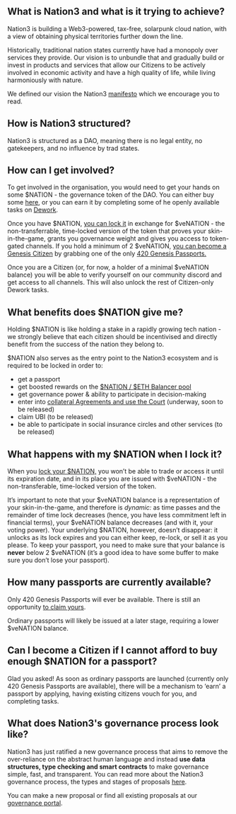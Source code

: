 ## What is Nation3 and what is it trying to achieve?

Nation3 is building a Web3-powered, tax-free, solarpunk cloud nation, with a view of obtaining physical territories further down the line.

Historically, traditional nation states currently have had a monopoly over services they provide. Our vision is to unbundle that and gradually build or invest in products and services that allow our Citizens to be actively involved in economic activity and have a high quality of life, while living harmoniously with nature.

We defined our vision the Nation3 [manifesto](https://nation3.org/manifesto) which we encourage you to read.

## How is Nation3 structured?

Nation3 is structured as a DAO, meaning there is no legal entity, no gatekeepers, and no influence by trad states.

## How can I get involved?

To get involved in the organisation, you would need to get your hands on some $NATION - the governance token of the DAO. You can either buy some [here](https://app.balancer.fi/#/trade/ether/0x333A4823466879eeF910A04D473505da62142069), or you can earn it by completing some of he openly available tasks on [Dework](https://app.dework.xyz/nation3).

Once you have $NATION, [you can lock it](https://app.nation3.org/lock) in exchange for $veNATION - the non-transferrable, time-locked version of the token that proves your skin-in-the-game, grants you governance weight and gives you access to token-gated channels. If you hold a minimum of 2 $veNATION, [you can become a Genesis Citizen](https://app.nation3.org/join) by grabbing one of the only [420 Genesis Passports.](https://opensea.io/collection/nation3-genesis-passport)

Once you are a Citizen (or, for now, a holder of a minimal $veNATION balance) you will be able to verify yourself on our community discord and get access to all channels. This will also unlock the rest of Citizen-only Dework tasks.

## What benefits does $NATION give me?

Holding $NATION is like holding a stake in a rapidly growing tech nation - we strongly believe that each citizen should be incentivised and directly benefit from the success of the nation they belong to.

$NATION also serves as the entry point to the Nation3 ecosystem and is required to be locked in order to:

- get a passport
- get boosted rewards on the [$NATION / $ETH Balancer pool](https://app.balancer.fi/#/pool/0x0bf37157d30dfe6f56757dcadff01aed83b08cd600020000000000000000019a)
- get governance power & ability to participate in decision-making
- enter into [collateral Agreements and use the Court](https://forum.nation3.org/t/nation3-court-a-backbone-to-bootstrap-a-circular-economy-by-increasing-trust-between-citizens/553) (underway, soon to be released)
- claim UBI (to be released)
- be able to participate in social insurance circles and other services (to be released)

## What happens with my $NATION when I lock it?

When you [lock your $NATION,](https://app.nation3.org/lock) you won’t be able to trade or access it until its expiration date, and in its place you are issued with $veNATION - the non-transferable, time-locked version of the token.

It’s important to note that your $veNATION balance is a representation of your skin-in-the-game, and therefore is _dynamic:_ as time passes and the remainder of time lock decreases (hence, you have less commitment left in financial terms), your $veNATION balance decreases (and with it, your voting power). Your underlying $NATION, however, doesn’t disappear: it unlocks as its lock expires and you can either keep, re-lock, or sell it as you please. To keep your passport, you need to make sure that your balance is **never** below 2 $veNATION (it’s a good idea to have some buffer to make sure you don’t lose your passport).

## How many passports are currently available?

Only 420 Genesis Passports will ever be available. There is still an opportunity [to claim yours](https://app.nation3.org/join).

Ordinary passports will likely be issued at a later stage, requiring a lower $veNATION balance.

## Can I become a Citizen if I cannot afford to buy enough $NATION for a passport?

Glad you asked! As soon as ordinary passports are launched (currently only 420 Genesis Passports are available), there will be a mechanism to ‘earn’ a passport by applying, having existing citizens vouch for you, and completing tasks.

## What does Nation3's governance process look like?

Nation3 has just ratified a new governance process that aims to remove the over-reliance on the abstract human language and instead **use data structures, type checking and smart contracts** to make governance simple, fast, and transparent. You can read more about the Nation3 governance process, the types and stages of proposals [here](https://github.com/nation3/gov/blob/main/GOVERNANCE.md).

You can make a new proposal or find all existing proposals at our [governance portal](https://gov.nation3.org/).
